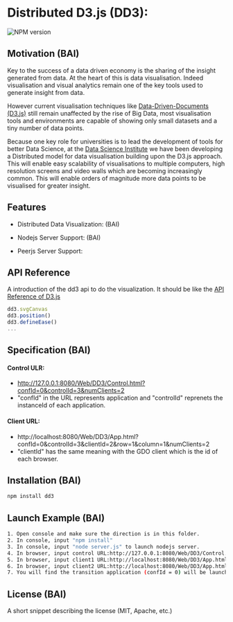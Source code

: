 # Distributed D3.js (DD3):
![NPM version](https://badge.fury.io/js/socket.io.svg)

## Motivation (BAI)
Key to the success of a data driven economy is the sharing of the insight generated from data. At the heart of this is data visualisation. Indeed visualisation and visual analytics remain one of the key tools used to generate insight from data.

However current visualisation techniques like [Data-Driven-Documents (D3.js)](https://d3js.org/) still remain unaffected by the rise of Big Data, most visualisation tools and environments are capable of showing only small datasets and a tiny number of data points. 

Because one key role for universities is to lead the development of tools for better Data Science, at the [Data Science Institute](https://www.imperial.ac.uk/data-science/) we have been developing a Distributed model for data visualisation building upon the D3.js approach. This will enable easy scalability of visualisations to multiple computers, high resolution screens and video walls which are becoming increasingly common. This will enable orders of magnitude more data points to be visualised for greater insight.


## Features
- Distributed Data Visualization: (BAI)

- Nodejs Server Support: (BAI)

- Peerjs Server Support:


## API Reference
A introduction of the dd3 api to do the visualization. It should be like the [API Reference of D3.js](https://github.com/d3/d3/blob/master/API.md)
```js
dd3.svgCanvas
dd3.position()
dd3.defineEase()
...
```


## Specification (BAI)
#### Control ULR: 
- http://127.0.0.1:8080/Web/DD3/Control.html?confId=0&controlId=3&numClients=2
- "confId" in the URL represents application and "controlId" reprenets the instanceId of each application.
#### Client URL: 
- http://localhost:8080/Web/DD3/App.html?confId=0&controlId=3&clientId=2&row=1&column=1&numClients=2
- "clientId" has the same meaning with the GDO client which is the id of each browser.


## Installation (BAI)

```bash
npm install dd3
```

## Launch Example (BAI)
```bash
1. Open console and make sure the direction is in this folder.
2. In console, input "npm install"
3. In console, input "node server.js" to launch nodejs server.
4. In browser, input control URL:http://127.0.0.1:8080/Web/DD3/Control.html?confId=0&controlId=3&numClients=2
5. In browser, input client1 URL:http://localhost:8080/Web/DD3/App.html?confId=0&controlId=3&clientId=1&row=1&column=1&numClients=2
6. In browser, input client2 URL:http://localhost:8080/Web/DD3/App.html?confId=0&controlId=3&clientId=2&row=1&column=1&numClients=2
7. You will find the transition application (confId = 0) will be launched successfully.
```

## License (BAI)

A short snippet describing the license (MIT, Apache, etc.)
